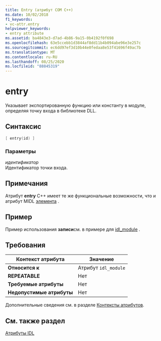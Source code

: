 ```yaml
---
title: Entry (атрибут COM C++)
ms.date: 10/02/2018
f1_keywords:
- vc-attr.entry
helpviewer_keywords:
- entry attribute
ms.assetid: ba4843e3-d7ad-4b86-9a15-0b4192f0f698
ms.openlocfilehash: 63e5ccebb1d3844af8dd11b4b094abe96e3e257c
ms.sourcegitcommit: ec6dd97ef3d10b44e0fedaa8e53f41696f49ac7b
ms.translationtype: MT
ms.contentlocale: ru-RU
ms.lasthandoff: 08/25/2020
ms.locfileid: "88845319"
---
```

# <a name="entry"></a>entry

Указывает экспортированную функцию или константу в модуле, определяя точку входа в библиотеке DLL.

## <a name="syntax"></a>Синтаксис

```cpp
[ entry(id) ]
```

### <a name="parameters"></a>Параметры

*идентификатор*<br/>
Идентификатор точки входа.

## <a name="remarks"></a>Примечания

Атрибут **entry** C++ имеет те же функциональные возможности, что и атрибут MIDL [элемента](/windows/win32/Midl/entry) .

## <a name="example"></a>Пример

Пример использования **записи**см. в примере для [idl_module](idl-module.md) .

## <a name="requirements"></a>Требования

| Контекст атрибута | Значение |
|-|-|
|**Относится к**|Атрибут `idl_module`|
|**REPEATABLE**|Нет|
|**Требуемые атрибуты**|Нет|
|**Недопустимые атрибуты**|Нет|

Дополнительные сведения см. в разделе [Контексты атрибутов](cpp-attributes-com-net.md#contexts).

## <a name="see-also"></a>См. также раздел

[Атрибуты IDL](idl-attributes.md)
